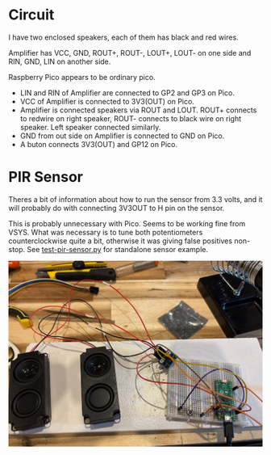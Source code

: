 # Circuit 

I have two enclosed speakers, each of them has black and red wires.

Amplifier has VCC, GND, ROUT+, ROUT-, LOUT+, LOUT- on one side 
and RIN, GND, LIN on another side.

Raspberry Pico appears to be ordinary pico.

* LIN and RIN of Amplifier are connected to GP2 and GP3 on Pico.
* VCC of Amplifier is connected to 3V3(OUT) on Pico.
* Amplifier is connected speakers via ROUT and LOUT. ROUT+ connects to redwire on right speaker, ROUT- connects to black wire on right speaker. Left speaker connected similarly.
* GND from out side on Amplifier is connected to GND on Pico.
* A buton connects 3V3(OUT) and GP12 on Pico.

# PIR Sensor
Theres a bit of information about how to run the sensor from 3.3 volts, and it will probably do with connecting 3V3OUT to H pin on the sensor.

This is probably unnecessary with Pico. Seems to be working fine from 
VSYS. What was necessary is to tune both potentiometers counterclockwise quite a bit, otherwise it was giving false positives non-stop.
See [test-pir-sensor.py](test-pir-sensor.py) for standalone sensor example.

![Photo](dog-circuit.png)

